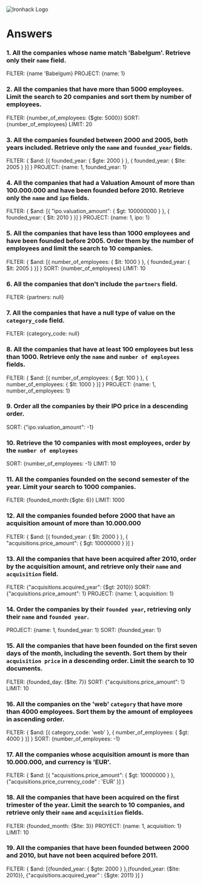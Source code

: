 ![Ironhack Logo](https://i.imgur.com/1QgrNNw.png)

# Answers

### 1. All the companies whose name match 'Babelgum'. Retrieve only their `name` field.

FILTER: {name 'Babelgum}
PROJECT: {name: 1}

### 2. All the companies that have more than 5000 employees. Limit the search to 20 companies and sort them by **number of employees**.

FILTER: {number_of_employees: {$gte: 5000}}
SORT: {number_of_employees}
LIMIT: 20

### 3. All the companies founded between 2000 and 2005, both years included. Retrieve only the `name` and `founded_year` fields.

FILTER: { $and: [{ founded_year: { $gte: 2000 } }, { founded_year: { $lte: 2005 } }] }
PROJECT: {name: 1, founded_year: 1}

### 4. All the companies that had a Valuation Amount of more than 100.000.000 and have been founded before 2010. Retrieve only the `name` and `ipo` fields.

FILTER: { $and: [{ "ipo.valuation_amount": { $gt: 100000000 } }, { founded_year: { $lt: 2010 } }] } 
PROJECT: {name: 1, ipo: 1}

### 5. All the companies that have less than 1000 employees and have been founded before 2005. Order them by the number of employees and limit the search to 10 companies.

FILTER: { $and: [{ number_of_employees: { $lt: 1000 } }, { founded_year: { $lt: 2005 } }] } 
SORT: {number_of_employees}
LIMIT: 10

### 6. All the companies that don't include the `partners` field.

FILTER: {partners: null}

### 7. All the companies that have a null type of value on the `category_code` field.

FILTER: {category_code: null}

### 8. All the companies that have at least 100 employees but less than 1000. Retrieve only the `name` and `number of employees` fields.

FILTER: { $and: [{ number_of_employees: { $gt: 100 } }, { number_of_employees: { $lt: 1000 } }] }
PROJECT: {name: 1, number_of_employees: 1}

### 9. Order all the companies by their IPO price in a descending order.

SORT: {"ipo.valuation_amount": -1}

### 10. Retrieve the 10 companies with most employees, order by the `number of employees`

SORT: {number_of_employees: -1}
LIMIT: 10

### 11. All the companies founded on the second semester of the year. Limit your search to 1000 companies.

FILTER: {founded_month:{$gte: 6}}
LIMIT: 1000

### 12. All the companies founded before 2000 that have an acquisition amount of more than 10.000.000

FILTER: { $and: [{ founded_year: { $lt: 2000 } }, { "acquisitions.price_amount": { $gt: 10000000 } }] }

### 13. All the companies that have been acquired after 2010, order by the acquisition amount, and retrieve only their `name` and `acquisition` field.

FILTER: {"acquisitions.acquired_year": {$gt: 2010}}
SORT: {"acquisitions.price_amount": 1}
PROJECT: {name: 1, acquisition: 1}

### 14. Order the companies by their `founded year`, retrieving only their `name` and `founded year`.

PROJECT: {name: 1, founded_year: 1}
SORT: {founded_year: 1}

### 15. All the companies that have been founded on the first seven days of the month, including the seventh. Sort them by their `acquisition price` in a descending order. Limit the search to 10 documents.

FILTER: {founded_day: {$lte: 7}}
SORT: {"acquisitions.price_amount": 1}
LIMIT: 10

### 16. All the companies on the 'web' `category` that have more than 4000 employees. Sort them by the amount of employees in ascending order.

FILTER: { $and: [{ category_code: 'web' }, { number_of_employees: { $gt: 4000 } }] }
SORT: {number_of_employees: -1}

### 17. All the companies whose acquisition amount is more than 10.000.000, and currency is 'EUR'.

FILTER: { $and: [{ "acquisitions.price_amount": { $gt: 10000000 } }, {"acquisitions.price_currency_code" : 'EUR'  }] }

### 18. All the companies that have been acquired on the first trimester of the year. Limit the search to 10 companies, and retrieve only their `name` and `acquisition` fields.

FILTER: {founded_month: {$lte: 3}}
PROYECT: {name: 1, acquisition: 1}
LIMIT: 10

### 19. All the companies that have been founded between 2000 and 2010, but have not been acquired before 2011.

FILTER:  { $and: [{founded_year: { $gte: 2000 } },{founded_year: {$lte: 2010}}, {"acquisitions.acquired_year" : {$gte: 2011}  }] }
